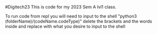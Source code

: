 #Digitech23 
This is code for my 2023 Sem A lvl1 class.

To run code from repl you will need to input to the shell "python3 (folderName)/(codeName.codeType)" 
delete the brackets and the words inside and replace with what you desire to input to the shell